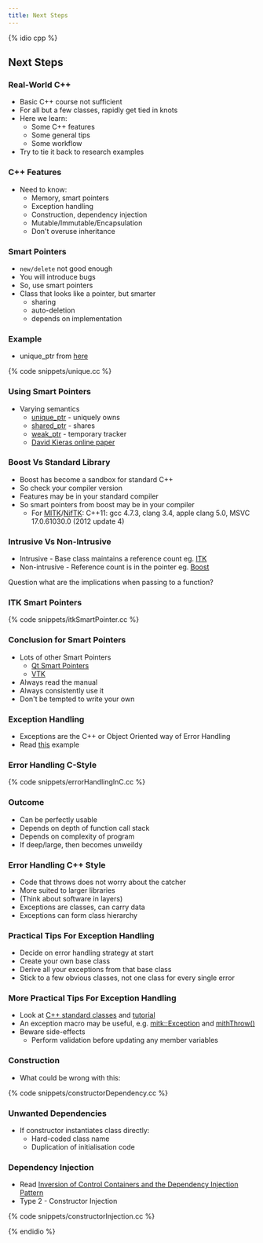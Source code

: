 ```yaml
---
title: Next Steps
---
```


{% idio cpp %}

## Next Steps

### Real-World C++

* Basic C++ course not sufficient
* For all but a few classes, rapidly get tied in knots
* Here we learn:
    * Some C++ features
    * Some general tips
    * Some workflow
* Try to tie it back to research examples


### C++ Features

* Need to know:
    * Memory, smart pointers
    * Exception handling
    * Construction, dependency injection
    * Mutable/Immutable/Encapsulation
    * Don't overuse inheritance


### Smart Pointers

* ```new/delete``` not good enough
* You will introduce bugs
* So, use smart pointers
* Class that looks like a pointer, but smarter
    * sharing
    * auto-deletion
    * depends on implementation


### Example

* unique_ptr from [here](http://en.cppreference.com/w/cpp/memory/unique_ptr)
 
{% code snippets/unique.cc %}


### Using Smart Pointers

* Varying semantics
    * [unique_ptr](http://en.cppreference.com/w/cpp/memory/unique_ptr) - uniquely owns
    * [shared_ptr](http://en.cppreference.com/w/cpp/memory/shared_ptr) - shares
    * [weak_ptr](http://en.cppreference.com/w/cpp/memory/weak_ptr) - temporary tracker
    * [David Kieras online paper](http://www.umich.edu/~eecs381/handouts/C++11_smart_ptrs.pdf)


### Boost Vs Standard Library

* Boost has become a sandbox for standard C++
* So check your compiler version
* Features may be in your standard compiler
* So smart pointers from boost may be in your compiler
    * For [MITK](http://www.mitk.org)/[NifTK](http://www.niftk.org): C++11: gcc 4.7.3, clang 3.4, apple clang 5.0, MSVC 17.0.61030.0 (2012 update 4)


### Intrusive Vs Non-Intrusive

* Intrusive - Base class maintains a reference count eg. [ITK](http://www.itk.org)
* Non-intrusive - Reference count is in the pointer eg. [Boost](http://www.boost.org)

Question what are the implications when passing to a function?


### ITK Smart Pointers

{% code snippets/itkSmartPointer.cc %}


### Conclusion for Smart Pointers

* Lots of other Smart Pointers
    * [Qt Smart Pointers](https://wiki.qt.io/Smart_Pointers)
    * [VTK](http://www.vtk.org/Wiki/VTK/Tutorials/SmartPointers)
* Always read the manual
* Always consistently use it
* Don't be tempted to write your own


### Exception Handling

* Exceptions are the C++ or Object Oriented way of Error Handling
* Read [this](https://msdn.microsoft.com/en-us/library/hh279678.aspx) example


### Error Handling C-Style

{% code snippets/errorHandlingInC.cc %}


### Outcome

* Can be perfectly usable
* Depends on depth of function call stack
* Depends on complexity of program
* If deep/large, then becomes unweildy


### Error Handling C++ Style

* Code that throws does not worry about the catcher
* More suited to larger libraries
* (Think about software in layers)
* Exceptions are classes, can carry data
* Exceptions can form class hierarchy


### Practical Tips For Exception Handling

* Decide on error handling strategy at start
* Create your own base class
* Derive all your exceptions from that base class
* Stick to a few obvious classes, not one class for every single error

### More Practical Tips For Exception Handling

* Look at [C++ standard classes](http://www.cplusplus.com/reference/exception/) and [tutorial](http://www.cplusplus.com/doc/tutorial/exceptions/)
* An exception macro may be useful, e.g. [mitk::Exception](https://github.com/MITK/MITK/blob/master/Modules/Core/include/mitkException.h) and [mithThrow()](https://github.com/MITK/MITK/blob/master/Modules/Core/include/mitkExceptionMacro.h)
* Beware side-effects
    * Perform validation before updating any member variables


### Construction

* What could be wrong with this:

{% code snippets/constructorDependency.cc %}


### Unwanted Dependencies

* If constructor instantiates class directly:
    * Hard-coded class name
    * Duplication of initialisation code

### Dependency Injection

* Read [Inversion of Control Containers and the Dependency Injection Pattern](http://www.martinfowler.com/articles/injection.html)
* Type 2 - Constructor Injection

{% code snippets/constructorInjection.cc %}





{% endidio %}
